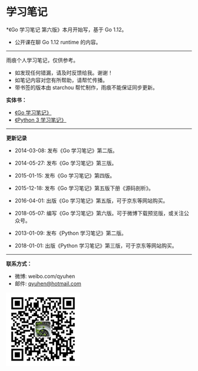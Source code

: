 # 学习笔记

*《Go 学习笔记 第六版》本月开始写，基于 Go 1.12。
* 公开课在聊 Go 1.12 runtime 的内容。

---

雨痕个人学习笔记，仅供参考。

* 如发现任何错漏，请及时反馈给我。谢谢！
* 如笔记内容对您有所帮助，请帮忙传播。
* 带书签的版本由 starchou 帮忙制作，雨痕不能保证同步更新。


**实体书：**

* [《Go 学习笔记》](https://item.jd.com/11944267.html)
* [《Python 3 学习笔记》](https://item.jd.com/12261161.html)

---

**更新记录**

* 2014-03-08: 发布《Go 学习笔记》第二版。
* 2014-05-27: 发布《Go 学习笔记》第三版。
* 2015-01-15: 发布《Go 学习笔记》第四版。
* 2015-12-18: 发布《Go 学习笔记》第五版下册《源码剖析》。
* 2016-04-01: 出版《Go 学习笔记》第五版，可于京东等网站购买。
* 2018-05-07: 编写《Go 学习笔记》第六版。可于微博下载预览版，或关注公众号。

* 2013-01-09: 发布《Python 学习笔记》第二版。
* 2018-01-01: 出版《Python 学习笔记》第三版，可于京东等网站购买。

---

**联系方式：**

* 微博: weibo.com/qyuhen
* 邮件: qyuhen@hotmail.com

<img src="qyuhen.jpeg" width=200 height=200 alt="微信号" />
